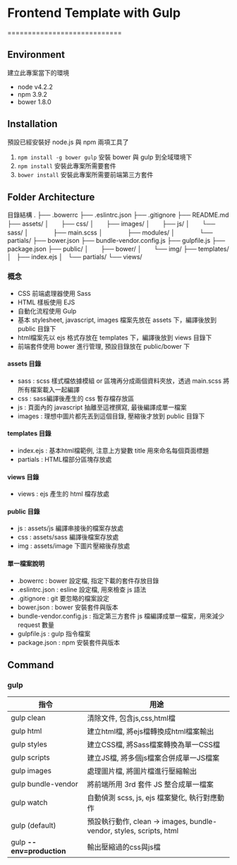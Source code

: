 # Frontend Template with Gulp
============================

## Environment

建立此專案當下的環境

* node v4.2.2
* npm 3.9.2
* bower 1.8.0

## Installation

預設已經安裝好 node.js 與 npm 兩項工具了

1. `npm install -g bower gulp` 安裝 bower 與 gulp 到全域環境下
2. `npm install` 安裝此專案所需要套件
3. `bower install` 安裝此專案所需要前端第三方套件

## Folder Architecture

目錄結構
.
├── .bowerrc
├── .eslintrc.json
├── .gitignore
├── README.md
├── assets/
│　　├── css/
│　　├── images/
│　　├── js/
│　　└── sass/
│　　　　├── main.scss
│　　　　├── modules/
│　　　　└── partials/
├── bower.json
├── bundle-vendor.config.js
├── gulpfile.js
├── package.json
├── public/
│　　├── bower/
│　　└── img/
├── templates/
│   ├── index.ejs
│   └── partials/
└── views/

### 概念

* CSS 前端處理器使用 Sass
* HTML 樣板使用 EJS
* 自動化流程使用 Gulp
* 基本 stylesheet, javascript, images 檔案先放在 assets 下，編譯後放到 public 目錄下
* html檔案先以 ejs 格式存放在 templates 下，編譯後放到 views 目錄下
* 前端套件使用 bower 進行管理, 預設目錄放在 public/bower 下

#### assets 目錄

* sass : scss 樣式檔依據模組 or 區塊再分成兩個資料夾放，透過 main.scss 將所有檔案載入一起編譯
* css : sass編譯後產生的 css 暫存檔存放區
* js : 頁面內的 javascript 抽離至這裡撰寫, 最後編譯成單一檔案
* images : 理想中圖片都先丟到這個目錄, 壓縮後才放到 public 目錄下

#### templates 目錄

* index.ejs : 基本html檔範例, 注意上方變數 title 用來命名每個頁面標題
* partials : HTML檔部分區塊存放處

#### views 目錄

* views : ejs 產生的 html 檔存放處

#### public 目錄

* js : assets/js 編譯串接後的檔案存放處
* css : assets/sass 編譯後檔案存放處
* img : assets/image 下圖片壓縮後存放處

#### 單一檔案說明

* .bowerrc : bower 設定檔, 指定下載的套件存放目錄
* .eslintrc.json : esline 設定檔, 用來檢查 js 語法
* .gitignore : git 要忽略的檔案設定
* bower.json : bower 安裝套件與版本
* bundle-vendor.config.js : 指定第三方套件 js 檔編譯成單一檔案，用來減少 request 數量
* gulpfile.js : gulp 指令檔案
* package.json : npm 安裝套件與版本

## Command

### gulp 


指令       |   用途
--------- | -------------
gulp clean | 清除文件, 包含js,css,html檔
gulp html  |  建立html檔, 將ejs檔轉換成html檔案輸出
gulp styles | 建立CSS檔, 將Sass檔案轉換為單一CSS檔
gulp scripts | 建立JS檔, 將多個js檔案合併成單一JS檔案
gulp images  | 處理圖片檔, 將圖片檔進行壓縮輸出
gulp bundle-vendor | 將前端所用 3rd 套件 JS 整合成單一檔案
gulp watch | 自動偵測 scss, js, ejs 檔案變化, 執行對應動作
gulp (default) | 預設執行動作, clean -> images, bundle-vendor, styles, scripts, html
gulp **--env=production** | 輸出壓縮過的css與js檔



